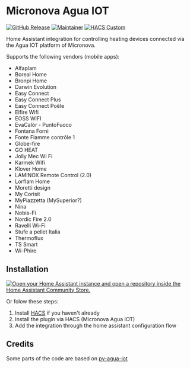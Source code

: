# Micronova Agua IOT

[![GitHub Release][releases-shield]][releases]
[![Maintainer][maintainer-shield]][maintainer]
[![HACS Custom][hacs-shield]][hacs-url]

Home Assistant integration for controlling heating devices connected via the Agua IOT platform of Micronova.

Supports the following vendors (mobile apps):
* Alfaplam
* Boreal Home
* Bronpi Home
* Darwin Evolution
* Easy Connect
* Easy Connect Plus
* Easy Connect Poêle
* Elfire Wifi
* EOSS WIFI
* EvaCalòr - PuntoFuoco
* Fontana Forni
* Fonte Flamme contrôle 1
* Globe-fire
* GO HEAT
* Jolly Mec Wi Fi
* Karmek Wifi
* Klover Home
* LAMINOX Remote Control (2.0)
* Lorflam Home
* Moretti design
* My Corisit
* MyPiazzetta (MySuperior?)
* Nina
* Nobis-Fi
* Nordic Fire 2.0
* Ravelli Wi-Fi
* Stufe a pellet Italia
* Thermoflux
* TS Smart
* Wi-Phire

## Installation

[![Open your Home Assistant instance and open a repository inside the Home Assistant Community Store.](https://my.home-assistant.io/badges/hacs_repository.svg)](https://my.home-assistant.io/redirect/hacs_repository/?owner=vincentwolsink&repository=home_assistant_micronova_agua_iot&category=integration)

Or folow these steps:
1. Install [HACS](https://hacs.xyz/) if you haven't already
2. Install the plugin via HACS (Micronova Agua IOT)
3. Add the integration through the home assistant configuration flow

## Credits

Some parts of the code are based on [py-agua-iot](https://github.com/fredericvl/py-agua-iot)

[releases-shield]: https://img.shields.io/github/v/release/vincentwolsink/home_assistant_micronova_agua_iot.svg?style=for-the-badge
[releases]: https://github.com/vincentwolsink/home_assistant_micronova_agua_iot/releases
[maintainer-shield]: https://img.shields.io/badge/maintainer-vincentwolsink-blue.svg?style=for-the-badge
[maintainer]: https://github.com/vincentwolsink
[hacs-shield]: https://img.shields.io/badge/HACS-Default-41BDF5.svg?style=for-the-badge
[hacs-url]: https://github.com/vincentwolsink/home_assistant_micronova_agua_iot
